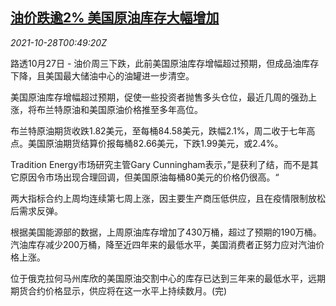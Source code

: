 <!--1635382862000-->
[油价跌逾2% 美国原油库存大幅增加](https://cn.reuters.com/article/global-oil-1027-wedn-idCNKBS2HI023)
------

<div><i>2021-10-28T00:49:20Z</i></div><p>路透10月27日 - 油价周三下跌，此前美国原油库存增幅超过预期，但成品油库存下降，且美国最大储油中心的油罐进一步清空。</p><p>美国原油库存增幅超过预期，促使一些投资者抛售多头仓位，最近几周的强劲上涨，将布兰特原油和美国原油价格推至多年高位。</p><p>布兰特原油期货收跌1.82美元，至每桶84.58美元，跌幅2.1%，周二收于七年高点。美国原油期货结算价报每桶82.66美元，下跌1.99美元，或2.4%。</p><p>Tradition Energy市场研究主管Gary Cunningham表示，”是获利了结，而不是其它原因令市场出现合理回调，但美国原油每桶80美元的价格仍很高。“</p><p>两大指标合约上周均连续第七周上涨，因主要生产商压低供应，且在疫情限制放松后需求反弹。</p><p>根据美国能源部的数据，上周原油库存增加了430万桶，超过了预期的190万桶。汽油库存减少200万桶，降至近四年来的最低水平，美国消费者正努力应对汽油价格上涨。</p><p>位于俄克拉何马州库欣的美国原油交割中心的库存已达到三年来的最低水平，远期期货合约价格显示，供应将在这一水平上持续数月。(完)</p>
